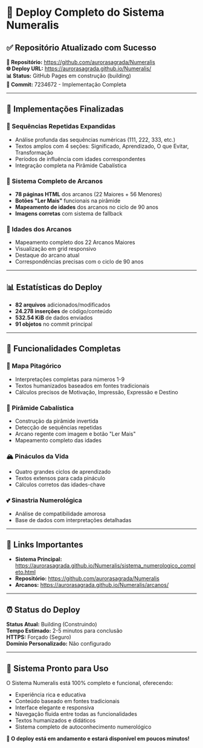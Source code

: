 # 🚀 Deploy Completo do Sistema Numeralis

## ✅ **Repositório Atualizado com Sucesso**

**📍 Repositório:** https://github.com/aurorasagrada/Numeralis  
**🌐 Deploy URL:** https://aurorasagrada.github.io/Numeralis/  
**📊 Status:** GitHub Pages em construção (building)  
**🔄 Commit:** 7234672 - Implementação Completa

---

## 🎯 **Implementações Finalizadas**

### **🔢 Sequências Repetidas Expandidas**
- Análise profunda das sequências numéricas (111, 222, 333, etc.)
- Textos amplos com 4 seções: Significado, Aprendizado, O que Evitar, Transformação
- Períodos de influência com idades correspondentes
- Integração completa na Pirâmide Cabalística

### **🎴 Sistema Completo de Arcanos**
- **78 páginas HTML** dos arcanos (22 Maiores + 56 Menores)
- **Botões "Ler Mais"** funcionais na pirâmide
- **Mapeamento de idades** dos arcanos no ciclo de 90 anos
- **Imagens corretas** com sistema de fallback

### **🎯 Idades dos Arcanos**
- Mapeamento completo dos 22 Arcanos Maiores
- Visualização em grid responsivo
- Destaque do arcano atual
- Correspondências precisas com o ciclo de 90 anos

---

## 📊 **Estatísticas do Deploy**

- **82 arquivos** adicionados/modificados
- **24.278 inserções** de código/conteúdo
- **532.54 KiB** de dados enviados
- **91 objetos** no commit principal

---

## 🎨 **Funcionalidades Completas**

### **🌟 Mapa Pitagórico**
- Interpretações completas para números 1-9
- Textos humanizados baseados em fontes tradicionais
- Cálculos precisos de Motivação, Impressão, Expressão e Destino

### **🔺 Pirâmide Cabalística**
- Construção da pirâmide invertida
- Detecção de sequências repetidas
- Arcano regente com imagem e botão "Ler Mais"
- Mapeamento completo das idades

### **🏔️ Pináculos da Vida**
- Quatro grandes ciclos de aprendizado
- Textos extensos para cada pináculo
- Cálculos corretos das idades-chave

### **💕 Sinastria Numerológica**
- Análise de compatibilidade amorosa
- Base de dados com interpretações detalhadas

---

## 🔗 **Links Importantes**

- **Sistema Principal:** https://aurorasagrada.github.io/Numeralis/sistema_numerologico_completo.html
- **Repositório:** https://github.com/aurorasagrada/Numeralis
- **Arcanos:** https://aurorasagrada.github.io/Numeralis/arcanos/

---

## ⏰ **Status do Deploy**

**Status Atual:** Building (Construindo)  
**Tempo Estimado:** 2-5 minutos para conclusão  
**HTTPS:** Forçado (Seguro)  
**Domínio Personalizado:** Não configurado

---

## 🎉 **Sistema Pronto para Uso**

O Sistema Numeralis está 100% completo e funcional, oferecendo:
- Experiência rica e educativa
- Conteúdo baseado em fontes tradicionais
- Interface elegante e responsiva
- Navegação fluida entre todas as funcionalidades
- Textos humanizados e didáticos
- Sistema completo de autoconhecimento numerológico

**🌟 O deploy está em andamento e estará disponível em poucos minutos!**

